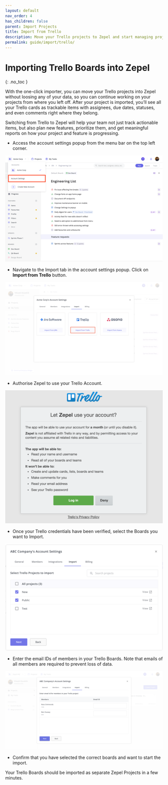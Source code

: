 ```yaml
---
layout: default
nav_order: 4
has_children: false
parent: Import Projects
title: Import from Trello
description: Move your Trello projects to Zepel and start managing projects with ease.
permalink: guide/import/trello/
---
```

# Importing Trello Boards into Zepel
{: .no_toc }

With the one-click importer, you can move your Trello projects into Zepel without loosing any of your data, so you can continue working on your projects from where you left off. After your project is imported, you’ll see all your Trello cards as trackable items with assignees, due dates, statuses, and even comments right where they belong.

Switching from Trello to Zepel will help your team not just track actionable items, but also plan new features, prioritize them, and get meaningful reports on how your project and feature is progressing.

* Access the account settings popup from the menu bar on the top left corner. 

![Click on Account Settings in Zepel](/assets/uploads/zepel-account-settings.png "Account Settings")

* Navigate to the Import tab in the account settings popup. Click on **Import from Trello** button.

![Click on Import from Trello button](/assets/uploads/zepel-trello-import.png "Click on Import from Trello button")

* Authorise Zepel to use your Trello Account. 

![Grant Zepel permission to access your projects](/assets/uploads/zepel-trello-permissions.png "Grant Permissions")

* Once your Trello credentials have been verified, select the Boards you want to Import.

![Select Boards to import from Trello to Zepel](/assets/uploads/zepel-trello-projects.png "Select Boards")

* Enter the email IDs of members in your Trello Boards. Note that emails of all members are required to prevent loss of data.

![Confirm email id of all members in your Boards Import](/assets/uploads/zepel-trello-email-confirmation.png "Confirm email")

* Confirm that you have selected the correct boards and want to start the import.

Your Trello Boards should be imported as separate Zepel Projects in a few minutes.